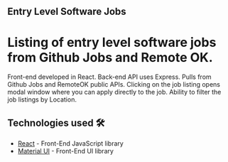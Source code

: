 ## Entry Level Software Jobs

# Listing of entry level software jobs from Github Jobs and Remote OK.

Front-end developed in React. Back-end API uses Express. Pulls from Github Jobs and RemoteOK public APIs. Clicking on the job listing opens modal window where you can apply directly to the job. Ability to filter the job listings by Location.


## Technologies used 🛠️

- [React](https://es.reactjs.org/) - Front-End JavaScript library
- [Material UI](https://material-ui.com/getting-started/installation/) - Front-End UI library
